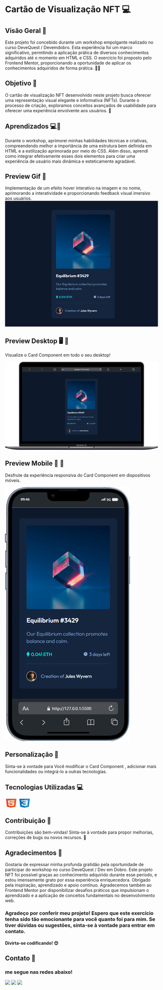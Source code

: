 
#  Cartão de Visualização NFT 💻

## Visão Geral 🚀
 Este projeto foi concebido durante um workshop empolgante realizado no curso DeveQuest / Devemdobro. Esta experiência foi um marco significativo, permitindo a aplicação prática de diversos conhecimentos adquiridos até o momento em HTML e CSS.
  O exercício foi proposto pelo Frontend Mentor, proporcionando a oportunidade de aplicar os conhecimentos adquiridos de forma prática. 👩‍💻

## Objetivo 🎯
O cartão de visualização NFT desenvolvido neste projeto busca oferecer uma representação visual elegante e informativa (NFTs). Durante o processo de criação, exploramos conceitos avançados de usabilidade para oferecer uma experiência envolvente aos usuários. 🎨

## Aprendizados 💻🚀
Durante o workshop, aprimorei minhas habilidades técnicas e criativas, compreendendo melhor a importância de uma estrutura bem definida em HTML e a estilização aprimorada por meio do CSS. Além disso, aprendi como integrar efetivamente esses dois elementos para criar uma experiência de usuário mais dinâmica e esteticamente agradável.

## Preview Gif 🎥
Implementação de um efeito hover interativo na imagem e no nome, aprimorando a interatividade e proporcionando feedback visual imersivo aos usuários.
<img src="src/gif/gif.gif">

## Preview Desktop 🖥️ 📸
Visualize o Card Component em todo o seu desktop!

<img src="src/images/desktop.png">

## Preview Mobile 📱 📸
Desfrute da experiência responsiva do Card Component em dispositivos móveis.

<img src="src/images/mobile.png">


## Personalização 🎨
Sinta-se à vontade para Você modificar o Card Component , adicionar mais funcionalidades ou integrá-lo a outras tecnologias.

## Tecnologias Utilizadas  💻
<img align="center" alt="HTML" height="30" width="40" src="https://raw.githubusercontent.com/devicons/devicon/master/icons/html5/html5-original.svg">
<img align="center" alt="CSS" height="30" width="40" src="https://raw.githubusercontent.com/devicons/devicon/master/icons/css3/css3-original.svg">

## Contribuição 🤝
Contribuições são bem-vindas! Sinta-se à vontade para propor melhorias, correções de bugs ou novos recursos. 🚀

## Agradecimentos 🙌

Gostaria de expressar minha profunda gratidão pela oportunidade de participar do workshop no curso DeveQuest / Dev em Dobro. Este projeto NFT foi possível graças ao conhecimento adquirido durante esse período, e estou imensamente grato por essa experiência enriquecedora. Obrigado pela inspiração, aprendizado e apoio contínuo.
Agradecemos também ao Frontend Mentor por disponibilizar desafios práticos que impulsionam o aprendizado e a aplicação de conceitos fundamentais no desenvolvimento web.

### Agradeço por conferir meu projeto! Espero que este exercício tenha sido tão emocionante para você quanto foi para mim. Se tiver dúvidas ou sugestões, sinta-se à vontade para entrar em contato.

#### Divirta-se codificando! 😊 

## Contato 📲

### me segue nas redes abaixo!
 
<div>   
  <a href="https://instagram.com/ronyeelle" target="_blank"><img src="https://img.shields.io/badge/-Instagram-%23E4405F?style=for-the-badge&logo=instagram&logoColor=white" target="_blank"></a>
  <a href = "mailto:ronyelleob@gmail.com"><img src="https://img.shields.io/badge/-Gmail-%23333?style=for-the-badge&logo=gmail&logoColor=white" target="_blank"></a>
  <a href="https://www.linkedin.com/in/ronyelle-oliveira-108883286" target="_blank"><img src="https://img.shields.io/badge/-LinkedIn-%230077B5?style=for-the-badge&logo=linkedin&logoColor=white" target="_blank"></a>
</div>